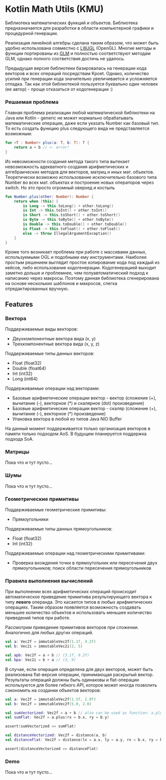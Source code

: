 # Kotlin Math Utils (KMU)

Библиотека математических функций и объектов. Библиотека предназначается для разработки в области компьютерной графики и процедурной генерации.

Реализация линейной алгебры сделана таким образом, что может быть удобно использована совместно с [LWJGL](https://github.com/LWJGL/lwjgl3) (OpenGL). Многие методы и функции портированы из [GLM](https://github.com/g-truc/glm) и полностью соответствуют методам GLM, однако полного соответствия достичь не удалось.

Предыдущая версия библиотеки базировалась на генерации кода векторов и всех операций посредствам Kpoet. Однако, количество усилий при генерации кода значительно увеличивается и усложняется отладка. Так как этой библиотекой пользуется буквально один человек (ее автор) - проще отказаться от кодогенерации :)

### Решаемая проблема

Главная проблема реализации любой математической библиотеки на Java или Kotlin - generic не может нормально обрабатывать математические операции, даже если указать Number как базовый тип. То есть создать функцию plus следующего вида не представляется возможным:

```kotlin
fun <T : Number> plus(a: T, b: T): T {
    return a + b // <- error!
}
```

Из невозможности создания метода такого типа вытекает невозможность адекватного создания арифметических и алгебраических методов для векторов, матриц и иных мат. объектов. Теоретически возможно использование исключительно базового типа Number во всех мат. объектах и построение новых операторов через switch. Но это просто огромный оверхед и костыль

```kotlin
fun Number.plus(other: Number): Number {
    return when (this) {
        is Long -> this.toLong() + other.toLong()
        is Int -> this.toInt() + other.toInt()
        is Short -> this.toShort() + other.toShort()
        is Byte -> this.toByte() + other.toByte()
        is Double -> this.toDouble() + other.toDouble()
        is Float -> this.toFloat() + other.toFloat()
        else -> throw IllegalArgumentException()
    }
}
```

Кроме того возникает проблема при работе с массивами данных, используемыми OGL и подобными ему инструментами. Наиболее простым решением выглядит простое копирование кода под каждый из кейсов, либо использование кодогенерации. Кодогенерацией выходит заметно дольше и проблемнее, чем полуавтоматический подход к написанию через макросы. Поэтому данная библиотека сгенерирована на основе нескольких шаблонов и макросов, слегка отредактированных вручную.

## Features

### Вектора

Поддерживаемые виды векторов:

+ Двухкомпонентные вектора вида (x, y)
+ Трехкомпонентные вектора вида (x, y, z)

Поддерживаемые типы данных векторов:

+ Float (float32)
+ Double (float64)
+ Int (int32)
+ Long (int64)

Поддерживаемые операции над векторами:

+ Базовые арифметические операции вектор - вектор (сложение (+), вычитание (-), векторное (*) и скалярное (dot) произведение)
+ Базовые арифметические операции вектор - скаляр (сложение (+), вычитание (-), векторное (*) произведение)
+ Упаковка вектора в любой из типов Java NIO Buffer

На данный момент поддерживается только организация векторов в памяти только подходом AoS. В будущем планируется поддержка подхода SoA.

### Матрицы

Пока что и тут пусто...

### Шумы

Пока что и тут пусто...

### Геометрические примитивы

Поддерживаемые геометрические примитивы:

+ Прямоугольники

Поддерживаемые типы данных прямоугольников:

+ Float (float32)
+ Int (int32)

Поддерживаемые операции над геометрическими примитивами:

+ Проверка вхождения точки в прямоугольник или пересечения двух прямоугольников; поиск области пересечения прямоугольников

### Правила выполнения вычислений

При выполнении всех арифметических операций происходит автоматическое приведение примитива результирующего вектора к типу **левого** операнда. Это касается типов в любых арифметических операциях. Таким образом появляется возможность создавать меньшее количество объектов и использовать меньшее количество приведений типов при работе.

Рассмотрим приведение примитивов векторов при сложении. Аналогично для любых других операций.

```kotlin
val a: Vec2f = immutableVec2f(1.1f, 4.2f)
val b: Vec2i = immutableVec2i(2, 5)

val apb: Vec2f = a + b // (3.1f, 9.2f)
val bpa: Vec2i = b + a // (3, 9)
```

В случае, если операция определена для двух векторов, может быть реализована flat-версия операции, принимающая раскрытый вектор. Результаты операций должны быть одинаковы и flat-операции используются для более гибкого API, которое может иногда позволить сэкономить на создании объектов векторов:

```kotlin
val a: Vec2f = immutableVec2f(1.5f, 2.0f)
val b: Vec2f = immutableVec2f(5.0, 2.0)

val sumVectorized: Vec2f = a + b // also can be used as function: a.plus(b)
val sumFlat: Vec2f = a.plus(rx = b.x, ry = b.y)

assert(sumVectorized == sumFlat)

val distanceVectorized: Vec2f = distance(a, b)
val distanceFlat: Vec2f = distance(lx = a.x, ly = a.y, rx = b.x, ry = b.y)

assert(distanceVectorized == distanceFlat)
```

### Demo

Пока что и тут пусто...
